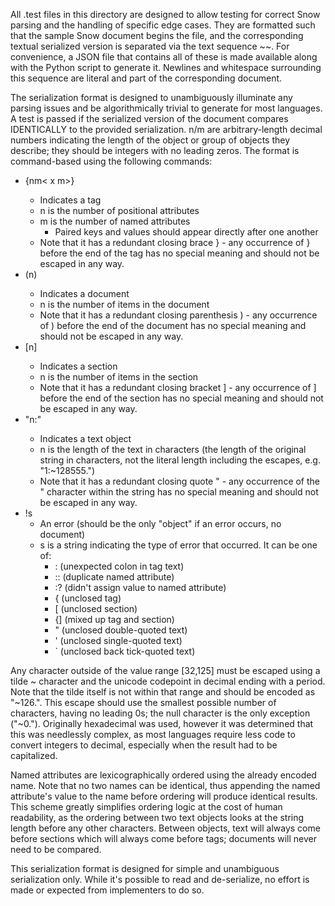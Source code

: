 All .test files in this directory are designed to allow testing for correct Snow parsing and the handling of specific edge cases. They are formatted such that the sample Snow document begins the file, and the corresponding textual serialized version is separated via the text sequence ~~. For convenience, a JSON file that contains all of these is made available along with the Python script to generate it. Newlines and whitespace surrounding this sequence are literal and part of the corresponding document.

The serialization format is designed to unambiguously illuminate any parsing issues and be algorithmically trivial to generate for most languages. A test is passed if the serialized version of the document compares IDENTICALLY to the provided serialization. n/m are arbitrary-length decimal numbers indicating the length of the object or group of objects they describe; they should be integers with no leading zeros. The format is command-based using the following commands:

* {n<positional x n>m<<key><val> x m>}
  - Indicates a tag
  - n is the number of positional attributes
  - m is the number of named attributes
    * Paired keys and values should appear directly after one another
  - Note that it has a redundant closing brace } - any occurrence of } before the end of the tag has no special meaning and should not be escaped in any way.
* (n<values x n>)
  - Indicates a document
  - n is the number of items in the document
  - Note that it has a redundant closing parenthesis ) - any occurrence of ) before the end of the document has no special meaning and should not be escaped in any way.
* [n<values x n>]
  - Indicates a section
  - n is the number of items in the section
  - Note that it has a redundant closing bracket ] - any occurrence of ] before the end of the section has no special meaning and should not be escaped in any way.
* "n:<characters x n>"
  - Indicates a text object
  - n is the length of the text in characters (the length of the original string in characters, not the literal length including the escapes, e.g. "1:~128555.")
  - Note that it has a redundant closing quote " - any occurrence of the " character within the string has no special meaning and should not be escaped in any way.
* !s
  - An error (should be the only "object" if an error occurs, no document)
  - s is a string indicating the type of error that occurred. It can be one of:
    * : (unexpected colon in tag text)
	* :: (duplicate named attribute)
	* :? (didn't assign value to named attribute)
	* { (unclosed tag)
	* [ (unclosed section)
	* {] (mixed up tag and section)
	* " (unclosed double-quoted text)
	* ' (unclosed single-quoted text)
	* ` (unclosed back tick-quoted text)

Any character outside of the value range [32,125] must be escaped using a tilde ~ character and the unicode codepoint in decimal ending with a period. Note that the tilde itself is not within that range and should be encoded as "~126.". This escape should use the smallest possible number of characters, having no leading 0s; the null character is the only exception ("~0."). Originally hexadecimal was used, however it was determined that this was needlessly complex, as most languages require less code to convert integers to decimal, especially when the result had to be capitalized.

Named attributes are lexicographically ordered using the already encoded name. Note that no two names can be identical, thus appending the named attribute's value to the name before ordering will produce identical results. This scheme greatly simplifies ordering logic at the cost of human readability, as the ordering between two text objects looks at the string length before any other characters. Between objects, text will always come before sections which will always come before tags; documents will never need to be compared.

This serialization format is designed for simple and unambiguous serialization only. While it's possible to read and de-serialize, no effort is made or expected from implementers to do so.